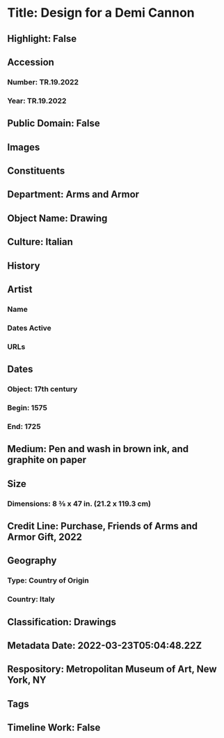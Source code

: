# Title: Design for a Demi Cannon
## Highlight: False
## Accession
### Number: TR.19.2022
### Year: TR.19.2022
## Public Domain: False
## Images
## Constituents
## Department: Arms and Armor
## Object Name: Drawing
## Culture: Italian
## History
## Artist
### Name
### Dates Active
### URLs
## Dates
### Object: 17th century
### Begin: 1575
### End: 1725
## Medium: Pen and wash in brown ink, and graphite on paper
## Size
### Dimensions: 8 3⁄8 x 47 in. (21.2 x 119.3 cm)
## Credit Line: Purchase, Friends of Arms and Armor Gift, 2022
## Geography
### Type: Country of Origin
### Country: Italy
## Classification: Drawings
## Metadata Date: 2022-03-23T05:04:48.22Z
## Respository: Metropolitan Museum of Art, New York, NY
## Tags
## Timeline Work: False